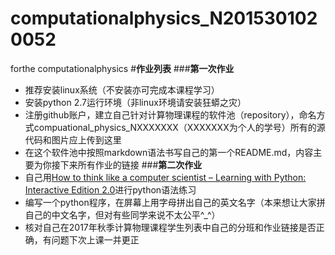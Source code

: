 # computationalphysics_N2015301020052
forthe computationalphysics 
#**作业列表**
###**第一次作业**
 - 推荐安装linux系统（不安装亦可完成本课程学习）
 - 安装python 2.7运行环境（非linux环境请安装狂蟒之灾）
 - 注册github账户，建立自己针对计算物理课程的软件池（repository），命名方式compuational_physics_NXXXXXXX（XXXXXXX为个人的学号）所有的源代码和图片应上传到这里
 - 在这个软件池中按照markdown语法书写自己的第一个README.md，内容主要为你接下来所有作业的链接
###**第二次作业**
 - 自己用[How to think like a computer scientist – Learning with Python: Interactive Edition 2.0][1]进行python语法练习
 - 编写一个python程序，在屏幕上用字母拼出自己的英文名字（本来想让大家拼自己的中文名字，但对有些同学来说不太公平^_^）
 - 核对自己在2017年秋季计算物理课程学生列表中自己的分班和作业链接是否正确，有问题下次上课一并更正


  [1]: http://interactivepython.org/runestone/static/thinkcspy/index.html
